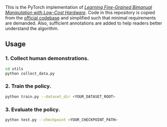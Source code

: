 This is the PyTorch implementation of [_Learning Fine-Grained Bimanual Manipulation with Low-Cost Hardware_](https://arxiv.org/abs/2304.13705). Code in this repository is copied from the [official codebase](https://github.com/tonyzhaozh/act) and simplified such that minimal requirements are demanded. Also, sufficient annotations are added to help readers better understand the algorithm.

## Usage
### 1. Collect human demonstrations.
```bash
cd utils
python collect_data.py
```
### 2. Train the policy.
```bash
python train.py --dataset_dir <YOUR_DATASET_ROOT>
```
### 3. Evaluate the policy.
```bash
python test.py --checkpoint <YOUR_CHECKPOINT_PATH>
```
